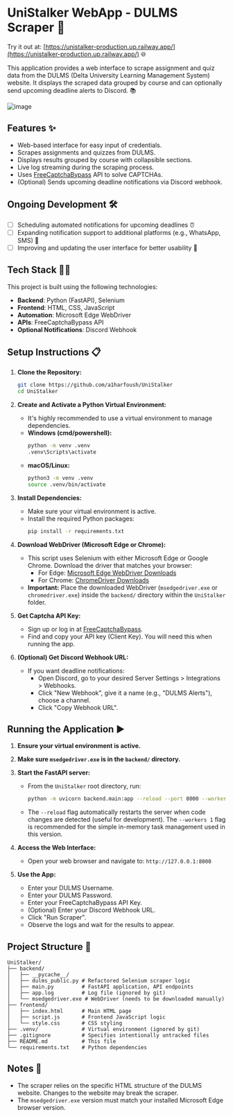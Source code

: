 # UniStalker WebApp - DULMS Scraper 🚀

Try it out at: [https://unistalker-production.up.railway.app/](https://unistalker-production.up.railway.app/) 🌐

This application provides a web interface to scrape assignment and quiz data from the DULMS (Delta University Learning Management System) website. It displays the scraped data grouped by course and can optionally send upcoming deadline alerts to Discord. 📚

![image](https://github.com/user-attachments/assets/166e685d-40c8-4e6f-ac6f-e7fc8b3651f3)

## Features ✨

*   Web-based interface for easy input of credentials.
*   Scrapes assignments and quizzes from DULMS.
*   Displays results grouped by course with collapsible sections.
*   Live log streaming during the scraping process.
*   Uses [FreeCaptchaBypass](https://freecaptchabypass.com/cp/index) API to solve CAPTCHAs.
*   (Optional) Sends upcoming deadline notifications via Discord webhook.

## Ongoing Development 🛠️

- [ ] Scheduling automated notifications for upcoming deadlines ⏰
- [ ] Expanding notification support to additional platforms (e.g., WhatsApp, SMS) 📱
- [ ] Improving and updating the user interface for better usability 🎨

## Tech Stack 🧑‍💻

This project is built using the following technologies:

- **Backend**: Python (FastAPI), Selenium
- **Frontend**: HTML, CSS, JavaScript
- **Automation**: Microsoft Edge WebDriver
- **APIs**: FreeCaptchaBypass API
- **Optional Notifications**: Discord Webhook

## Setup Instructions 📋

1.  **Clone the Repository:**
    ```bash
    git clone https://github.com/a1harfoush/UniStalker
    cd UniStalker
    ```

2.  **Create and Activate a Python Virtual Environment:**
    *   It's highly recommended to use a virtual environment to manage dependencies.
    *   **Windows (cmd/powershell):**
        ```bash
        python -m venv .venv
        .venv\Scripts\activate
        ```
    *   **macOS/Linux:**
        ```bash
        python3 -m venv .venv
        source .venv/bin/activate
        ```

3.  **Install Dependencies:**
    *   Make sure your virtual environment is active.
    *   Install the required Python packages:
        ```bash
        pip install -r requirements.txt
        ```

4. **Download WebDriver (Microsoft Edge or Chrome):**
    * This script uses Selenium with either Microsoft Edge or Google Chrome. Download the driver that matches your browser:
      - For Edge: [Microsoft Edge WebDriver Downloads](https://developer.microsoft.com/en-us/microsoft-edge/tools/webdriver/)
      - For Chrome: [ChromeDriver Downloads](https://sites.google.com/chromium.org/driver/)
    * **Important:** Place the downloaded WebDriver (`msedgedriver.exe` or `chromedriver.exe`) inside the `backend/` directory within the `UniStalker` folder.

5.  **Get Captcha API Key:**
    *   Sign up or log in at [FreeCaptchaBypass](https://freecaptchabypass.com/cp/index).
    *   Find and copy your API key (Client Key). You will need this when running the app.

6.  **(Optional) Get Discord Webhook URL:**
    *   If you want deadline notifications:
        *   Open Discord, go to your desired Server Settings > Integrations > Webhooks.
        *   Click "New Webhook", give it a name (e.g., "DULMS Alerts"), choose a channel.
        *   Click "Copy Webhook URL".

## Running the Application ▶️

1.  **Ensure your virtual environment is active.**
2.  **Make sure `msedgedriver.exe` is in the `backend/` directory.**
3.  **Start the FastAPI server:**
    *   From the `UniStalker` root directory, run:
        ```bash
        python -m uvicorn backend.main:app --reload --port 8000 --workers 1
        ```
    *   The `--reload` flag automatically restarts the server when code changes are detected (useful for development). The `--workers 1` flag is recommended for the simple in-memory task management used in this version.

4.  **Access the Web Interface:**
    *   Open your web browser and navigate to: `http://127.0.0.1:8000`

5.  **Use the App:**
    *   Enter your DULMS Username.
    *   Enter your DULMS Password.
    *   Enter your FreeCaptchaBypass API Key.
    *   (Optional) Enter your Discord Webhook URL.
    *   Click "Run Scraper".
    *   Observe the logs and wait for the results to appear.

## Project Structure 📂

```
UniStalker/
├── backend/
│   ├── __pycache__/
│   ├── dulms_public.py # Refactored Selenium scraper logic
│   ├── main.py         # FastAPI application, API endpoints
│   ├── app.log         # Log file (ignored by git)
│   └── msedgedriver.exe # WebDriver (needs to be downloaded manually)
├── frontend/
│   ├── index.html      # Main HTML page
│   ├── script.js       # Frontend JavaScript logic
│   └── style.css       # CSS styling
├── .venv/              # Virtual environment (ignored by git)
├── .gitignore          # Specifies intentionally untracked files
├── README.md           # This file
└── requirements.txt    # Python dependencies
```

## Notes 📝

*   The scraper relies on the specific HTML structure of the DULMS website. Changes to the website may break the scraper.
*   The `msedgedriver.exe` version must match your installed Microsoft Edge browser version.
